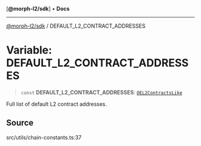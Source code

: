 [**@morph-l2/sdk**] • **Docs**

***

[@morph-l2/sdk](../1-globals.md) / DEFAULT\_L2\_CONTRACT\_ADDRESSES

# Variable: DEFAULT\_L2\_CONTRACT\_ADDRESSES

> `const` **DEFAULT\_L2\_CONTRACT\_ADDRESSES**: [`OEL2ContractsLike`](../type-aliases/OEL2ContractsLike.md)

Full list of default L2 contract addresses.

## Source

src/utils/chain-constants.ts:37
